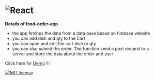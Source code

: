 # ![React](https://img.shields.io/badge/react-%2320232a.svg?style=for-the-badge&logo=react&logoColor=%2361DAFB)


**Details of food-order-app**
- the app fetches the data from a data base based on firebase website
- you can add dish and qty to the Cart
- you can open and edit the cart dish or qty
- you can also submit the order. The function send a post request to a server and store the data about the order and user

Click here for [Demo](http://food.dimitargegov.site/) !!!

[![MIT license](https://img.shields.io/badge/License-MIT-blue.svg)](https://lbesson.mit-license.org/)

